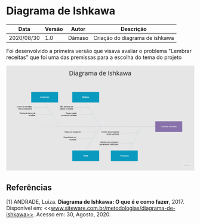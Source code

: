 # Diagrama de Ishkawa

| Data |Versão| Autor | Descrição |
| ---- | ---- | ----- | --------- |
| 2020/08/30 | 1.0 | Dâmaso | Criação do diagrama de ishkawa |

<p> Foi desenvolvido a primeira versão que visava avaliar o problema "Lembrar receitas" que foi uma das premissas para a escolha do tema do projeto </p>

![](../../assets/requisitos/elicitacao/diagrama-ishkawa/20200830-damaso.jpg)


## Referências

[1] ANDRADE, Luiza. **Diagrama de Ishkawa: O que é e como fazer**, 2017. Disponível em: <<www.siteware.com.br/metodologias/diagrama-de-ishkawa>>. Acesso em: 30, Agosto, 2020.

